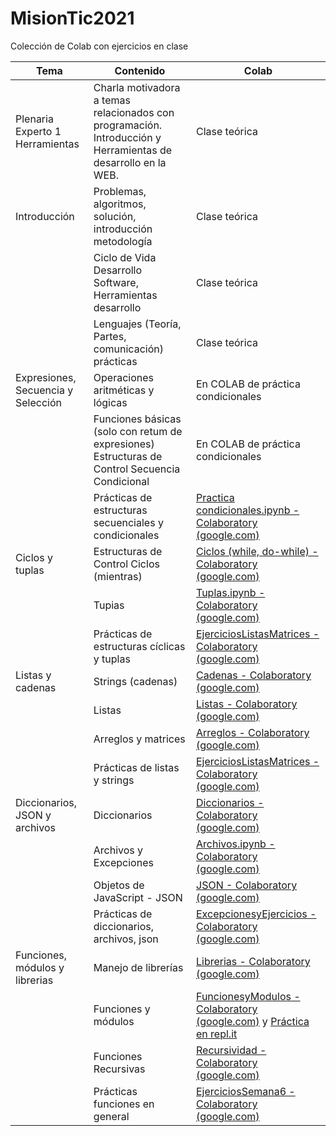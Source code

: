 # MisionTic2021
Colección de Colab con ejercicios en clase

| Tema                                     | Contenido                                                                                                     | Colab                                                                                                                                                       |
| ---------------------------------------- | ------------------------------------------------------------------------------------------------------------- | ----------------------------------------------------------------------------------------------------------------------------------------------------------- |
| Plenaria Experto 1 Herramientas          | Charla motivadora a temas relacionados con programación. Introducción y Herramientas de desarrollo en la WEB. | Clase teórica                                                                                                                                               |
| Introducción                             | Problemas, algoritmos, solución, introducción metodología                                                     | Clase teórica                                                                                                                                               |
|                                          | Ciclo de Vida Desarrollo Software, Herramientas desarrollo                                                    | Clase teórica                                                                                                                                               |
|                                          | Lenguajes (Teoría, Partes, comunicación) prácticas                                                            | Clase teórica                                                                                                                                               |
| Expresiones,<br>Secuencia y<br>Selección | Operaciones aritméticas y lógicas                                                                             | En COLAB de práctica condicionales                                                                                                                          |
|                                          | Funciones básicas (solo con retum de expresiones) Estructuras de Control Secuencia Condicional                | En COLAB de práctica condicionales                                                                                                                          |
|                                          | Prácticas de estructuras secuenciales y condicionales                                                         | [Practica condicionales.ipynb - Colaboratory (google.com)](https://colab.research.google.com/drive/1PhA82Vy1D--X_qe2yfFy_KkdW0oAmhG8#scrollTo=O_bYCOfHF2Eb) |
| Ciclos y tuplas                          | Estructuras de Control Ciclos (mientras)                                                                      | [Ciclos (while, do-while) - Colaboratory (google.com)](https://colab.research.google.com/drive/1uXT_XKUG9qhQnMJmZHNGp8ITjA42Smbd)                           |
|                                          | Tupias                                                                                                        | [Tuplas.ipynb - Colaboratory (google.com)](https://colab.research.google.com/drive/1pqErFlxpdnVtmzkcQugZAIUBWiVMN0bc)                                       |
|                                          | Prácticas de estructuras cíclicas y tuplas                                                                    | [EjerciciosListasMatrices - Colaboratory (google.com)](https://colab.research.google.com/drive/1x4MNt3a6rzJJ-vgnHv5Uaq8gESuJo4-f)                           |
| Listas y cadenas                         | Strings (cadenas)                                                                                             | [Cadenas - Colaboratory (google.com)](https://colab.research.google.com/drive/1NxAXd5I2Ah036JgRj-vYoIPhm7qeW_DL)                                            |
|                                          | Listas                                                                                                        | [Listas - Colaboratory (google.com)](https://colab.research.google.com/drive/13cmOQywz3V7Gbj78bnTt9RAKqcGvq-dM)                                             |
|                                          | Arreglos y matrices                                                                                           | [Arreglos - Colaboratory (google.com)](https://colab.research.google.com/drive/1yP6mOmTwhrwOYfkGCHavgie_gWgY9jBs)                                           |
|                                          | Prácticas de listas y strings                                                                                 | [EjerciciosListasMatrices - Colaboratory (google.com)](https://colab.research.google.com/drive/1x4MNt3a6rzJJ-vgnHv5Uaq8gESuJo4-f)                           |
| Diccionarios, JSON y archivos            | Diccionarios                                                                                                  | [Diccionarios - Colaboratory (google.com)](https://colab.research.google.com/drive/1KqLlw_c_4LTstGo0GgXWFDu5ECCfKPVZ)                                       |
|                                          | Archivos y Excepciones                                                                                        | [Archivos.ipynb - Colaboratory (google.com)](https://colab.research.google.com/drive/1soYAzTIoOKDi5tVJup0XtIQieSUYFriO)                                     |
|                                          | Objetos de JavaScript - JSON                                                                                  | [JSON - Colaboratory (google.com)](https://colab.research.google.com/drive/1Q2K6lywl5WnYe1OfSwu66KRfgPcE3zkk)                                               |
|                                          | Prácticas de diccionarios, archivos, json                                                    | [ExcepcionesyEjercicios - Colaboratory (google.com)](https://colab.research.google.com/drive/1Jq2zk8dj6XxFDTwICmBedEugVxdLgoV-)                             |
| Funciones, módulos y librerias           | Manejo de librerías                                                                                           | [Librerias - Colaboratory (google.com)](https://colab.research.google.com/drive/1sZcVVXsFdhihz3lg-Hbm6iut66ZlnBMD)                                          |
|                                          | Funciones y módulos                                                                                           | [FuncionesyModulos - Colaboratory (google.com)](https://colab.research.google.com/drive/1ewqKaYrit1uxDR-gwnLyT6-o5K8RZMpX) y [Práctica en repl.it](https://replit.com/join/odewoqdhck-carlitoshsh)                                  |
|                                          | Funciones Recursivas                                                                                          | [Recursividad - Colaboratory (google.com)](https://colab.research.google.com/drive/1fjZpVHAFO9tzA-gRa1zZD07Okrwo0lq4)                                       |
|                                          | Prácticas funciones en general                                                                                | [EjerciciosSemana6 - Colaboratory (google.com)](https://colab.research.google.com/drive/142L7k6hne4GI6hgSUQZclqGarWldFp-t)                                  |
